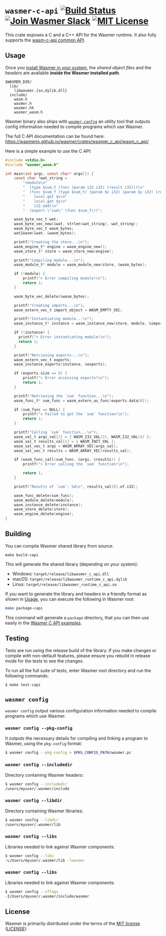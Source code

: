 # `wasmer-c-api` [![Build Status](https://github.com/wasmerio/wasmer/workflows/build/badge.svg?style=flat-square)](https://github.com/wasmerio/wasmer/actions?query=workflow%3Abuild) [![Join Wasmer Slack](https://img.shields.io/static/v1?label=Slack&message=join%20chat&color=brighgreen&style=flat-square)](https://slack.wasmer.io) [![MIT License](https://img.shields.io/github/license/wasmerio/wasmer.svg?style=flat-square)](https://github.com/wasmerio/wasmer/blob/master/LICENSE)

This crate exposes a C and a C++ API for the Wasmer runtime. It also fully supports the [wasm-c-api common API](https://github.com/WebAssembly/wasm-c-api).

##  Usage

Once you [install Wasmer in your system](https://github.com/wasmerio/wasmer-install), the *shared object files* and the *headers* are available **inside the Wasmer installed path**.

```
$WASMER_DIR/
  lib/
    libwasmer.{so,dylib,dll}
  include/
    wasm.h
    wasmer.h
    wasmer.hh
    wasmer_wasm.h
```

Wasmer binary also ships with [`wasmer-config`](#wasmer-config)
an utility tool that outputs config information needed to compile programs which use Wasmer.

The full C API documentation can be found here:
https://wasmerio.github.io/wasmer/crates/wasmer_c_api/wasm_c_api/

Here is a simple example to use the C API:

```c
#include <stdio.h>
#include "wasmer_wasm.h"

int main(int argc, const char* argv[]) {
    const char *wat_string =
        "(module\n"
        "  (type $sum_t (func (param i32 i32) (result i32)))\n"
        "  (func $sum_f (type $sum_t) (param $x i32) (param $y i32) (result i32)\n"
        "    local.get $x\n"
        "    local.get $y\n"
        "    i32.add)\n"
        "  (export \"sum\" (func $sum_f)))";

    wasm_byte_vec_t wat;
    wasm_byte_vec_new(&wat, strlen(wat_string), wat_string);
    wasm_byte_vec_t wasm_bytes;
    wat2wasm(&wat, &wasm_bytes);

    printf("Creating the store...\n");
    wasm_engine_t* engine = wasm_engine_new();
    wasm_store_t* store = wasm_store_new(engine);

    printf("Compiling module...\n");
    wasm_module_t* module = wasm_module_new(store, &wasm_bytes);

    if (!module) {
        printf("> Error compiling module!\n");
        return 1;
    }

    wasm_byte_vec_delete(&wasm_bytes);

    printf("Creating imports...\n");
    wasm_extern_vec_t import_object = WASM_EMPTY_VEC;

    printf("Instantiating module...\n");
    wasm_instance_t* instance = wasm_instance_new(store, module, &import_object, NULL);

    if (!instance) {
      printf("> Error instantiating module!\n");
      return 1;
    }

    printf("Retrieving exports...\n");
    wasm_extern_vec_t exports;
    wasm_instance_exports(instance, &exports);

    if (exports.size == 0) {
        printf("> Error accessing exports!\n");
        return 1;
    }

    printf("Retrieving the `sum` function...\n");
    wasm_func_t* sum_func = wasm_extern_as_func(exports.data[0]);

    if (sum_func == NULL) {
        printf("> Failed to get the `sum` function!\n");
        return 1;
    }

    printf("Calling `sum` function...\n");
    wasm_val_t args_val[2] = { WASM_I32_VAL(3), WASM_I32_VAL(4) };
    wasm_val_t results_val[1] = { WASM_INIT_VAL };
    wasm_val_vec_t args = WASM_ARRAY_VEC(args_val);
    wasm_val_vec_t results = WASM_ARRAY_VEC(results_val);

    if (wasm_func_call(sum_func, &args, &results)) {
        printf("> Error calling the `sum` function!\n");

        return 1;
    }

    printf("Results of `sum`: %d\n", results_val[0].of.i32);

    wasm_func_delete(sum_func);
    wasm_module_delete(module);
    wasm_instance_delete(instance);
    wasm_store_delete(store);
    wasm_engine_delete(engine);
}
```

## Building

You can compile Wasmer shared library from source:

```text
make build-capi
```

This will generate the shared library \(depending on your system\):

* Windows: `target/release/libwasmer_c_api.dll`
* macOS: `target/release/libwasmer_runtime_c_api.dylib`
* Linux: `target/release/libwasmer_runtime_c_api.so`

If you want to generate the library and headers in a friendly format as shown in [Usage](#usage), you can execute the following in Wasmer root:

```bash
make package-capi
```

This command will generate a `package` directory, that you can then use easily in the [Wasmer C API examples](https://docs.wasmer.io/integrations/examples).


## Testing

Tests are run using the release build of the library.  If you make
changes or compile with non-default features, please ensure you
rebuild in release mode for the tests to see the changes.

To run all the full suite of tests, enter Wasmer root directory
and run the following commands:

```sh
$ make test-capi
```

## `wasmer config`

`wasmer config` output various configuration information needed to compile programs which use Wasmer.

### `wasmer config --pkg-config`

It outputs the necessary details for compiling and linking a program to Wasmer,
using the `pkg-config` format:

```bash
$ wasmer config --pkg-config > $PKG_CONFIG_PATH/wasmer.pc
```

### `wasmer config --includedir`

Directory containing Wasmer headers:

```bash
$ wasmer config --includedir
/users/myuser/.wasmer/include
```

### `wasmer config --libdir`

Directory containing Wasmer libraries:

```bash
$ wasmer config --libdir
/users/myuser/.wasmer/lib
```

### `wasmer config --libs`

Libraries needed to link against Wasmer components:

```bash
$ wasmer config --libs
-L/Users/myuser/.wasmer/lib -lwasmer
```

### `wasmer config --libs`

Libraries needed to link against Wasmer components:

```bash
$ wasmer config --cflags
-I/Users/myuser/.wasmer/include/wasmer
```

## License

Wasmer is primarily distributed under the terms of the [MIT
license][mit-license] ([LICENSE][license]).


[wasmer_h]: ./wasmer.h
[wasmer_hh]: ./wasmer.hh
[mit-license]: http://opensource.org/licenses/MIT
[license]: https://github.com/wasmerio/wasmer/blob/master/LICENSE
[Wasmer release page]: https://github.com/wasmerio/wasmer/releases
